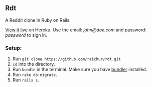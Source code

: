 ## Rdt

A Reddit clone in Ruby on Rails.

[View it live](http://railsrdt.herokuapp.com) on Heroku. Use the email: _john@doe.com_ and password: _password_ to sign in.

### Setup:

1. Run `git clone https://github.com/raichur/rdt.git`
2. `cd` into the directory.
3. Run `bundle` in the terminal. Make sure you have [bundler](http://bundler.io/) installed.
4. Run `rake db:migrate`.
5. Run `rails s`.
